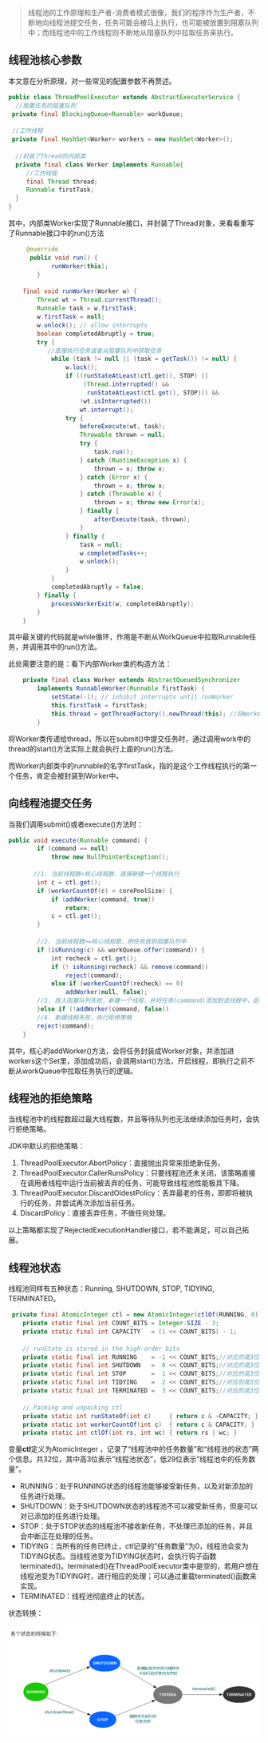> 线程池的工作原理和生产者-消费者模式很像，我们的程序作为生产者，不断地向线程池提交任务，任务可能会被马上执行，也可能被放置到阻塞队列中；而线程池中的工作线程则不断地从阻塞队列中拉取任务来执行。

## 线程池核心参数

本文意在分析原理，对一些常见的配置参数不再赘述。

```java
public class ThreadPoolExecutor extends AbstractExecutorService {
  //放置任务的阻塞队列
 private final BlockingQueue<Runnable> workQueue;
  
 //工作线程
 private final HashSet<Worker> workers = new HashSet<Worker>();
  
  //封装了Thread的内部类
  private final class Worker implements Runnable{
     //工作线程
     final Thread thread; 
     Runnable firstTask;
  }
}
```

其中，内部类Worker实现了Runnable接口，并封装了Thread对象，来看看重写了Runnable接口中的run()方法

```java
     @override
      public void run() {
            runWorker(this);
        }
        
    final void runWorker(Worker w) {
        Thread wt = Thread.currentThread();
        Runnable task = w.firstTask;
        w.firstTask = null;
        w.unlock(); // allow interrupts
        boolean completedAbruptly = true;
        try {
           //直接执行任务或者从阻塞队列中获取任务
            while (task != null || (task = getTask()) != null) {
                w.lock();
                if ((runStateAtLeast(ctl.get(), STOP) ||
                     (Thread.interrupted() &&
                      runStateAtLeast(ctl.get(), STOP))) &&
                    !wt.isInterrupted())
                    wt.interrupt();
                try {
                    beforeExecute(wt, task);
                    Throwable thrown = null;
                    try {
                        task.run();
                    } catch (RuntimeException x) {
                        thrown = x; throw x;
                    } catch (Error x) {
                        thrown = x; throw x;
                    } catch (Throwable x) {
                        thrown = x; throw new Error(x);
                    } finally {
                        afterExecute(task, thrown);
                    }
                } finally {
                    task = null;
                    w.completedTasks++;
                    w.unlock();
                }
            }
            completedAbruptly = false;
        } finally {
            processWorkerExit(w, completedAbruptly);
        }
    }
```

其中最关键的代码就是while循环，作用是不断从WorkQueue中拉取Runnable任务，并调用其中的run()方法。

此处需要注意的是：看下内部Worker类的构造方法：

```java
 	private final class Worker extends AbstractQueuedSynchronizer
        implements RunnableWorker(Runnable firstTask) {
            setState(-1); // inhibit interrupts until runWorker
            this.firstTask = firstTask;
            this.thread = getThreadFactory().newThread(this); //将Worker类本身传递给thread
        }
```

将Worker类传递给thread，所以在submit()中提交任务时，通过调用work中的thread的start()方法实际上就会执行上面的run()方法。

而Worker内部类中的runnable的名字firstTask，指的是这个工作线程执行的第一个任务，肯定会被封装到Worker中。

## 向线程池提交任务

当我们调用submit()或者execute()方法时：

```java
public void execute(Runnable command) {
        if (command == null)
            throw new NullPointerException();
 
       //1. 当前线程数<核心线程数，直接新建一个线程执行
        int c = ctl.get();
        if (workerCountOf(c) < corePoolSize) {
            if (addWorker(command, true))
                return;
            c = ctl.get();
        }
        
        //2. 当前线程数>=核心线程数，把任务放到阻塞队列中
        if (isRunning(c) && workQueue.offer(command)) {
            int recheck = ctl.get();
            if (! isRunning(recheck) && remove(command))
                reject(command);
            else if (workerCountOf(recheck) == 0)
                addWorker(null, false);
        //3. 放入阻塞队列失败，新建一个线程，并将任务(command)添加到该线程中，启动该线程从而执行任务。
        }else if (!addWorker(command, false))
        //4. 新建线程失败，执行拒绝策略
        reject(command);
    }
```



其中，核心的addWorker()方法，会将任务封装成Worker对象，并添加进workers这个Set里，添加成功后，会调用start()方法，开启线程，即执行之前不断从workQueue中拉取任务执行的逻辑。

## 线程池的拒绝策略

当线程池中的线程数超过最大线程数，并且等待队列也无法继续添加任务时，会执行拒绝策略。

JDK中默认的拒绝策略：

1. ThreadPoolExecutor.AbortPolicy：直接抛出异常来拒绝新任务。
2. ThreadPoolExecutor.CallerRunsPolicy：只要线程池还未关闭，该策略直接在调用者线程中运行当前被丢弃的任务，可能导致线程池性能极具下降。
3. ThreadPoolExecutor.DiscardOldestPolicy：丢弃最老的任务，即即将被执行的任务，并尝试再次添加当前任务。
4. DiscardPolicy：直接丢弃任务，不做任何处理。

以上策略都实现了RejectedExecutionHandler接口，若不能满足，可以自己拓展。

## 线程池状态

线程池同样有五种状态：Running, SHUTDOWN, STOP, TIDYING, TERMINATED。

```java
 private final AtomicInteger ctl = new AtomicInteger(ctlOf(RUNNING, 0));
    private static final int COUNT_BITS = Integer.SIZE - 3;
    private static final int CAPACITY   = (1 << COUNT_BITS) - 1;

    // runState is stored in the high-order bits
    private static final int RUNNING    = -1 << COUNT_BITS;//对应的高3位值是111
    private static final int SHUTDOWN   =  0 << COUNT_BITS;//对应的高3位值是000
    private static final int STOP       =  1 << COUNT_BITS;//对应的高3位值是001
    private static final int TIDYING    =  2 << COUNT_BITS;//对应的高3位值是010
    private static final int TERMINATED =  3 << COUNT_BITS;//对应的高3位值是011

    // Packing and unpacking ctl
    private static int runStateOf(int c)     { return c & ~CAPACITY; }
    private static int workerCountOf(int c)  { return c & CAPACITY; }
    private static int ctlOf(int rs, int wc) { return rs | wc; }
```

变量**ctl**定义为AtomicInteger ，记录了“线程池中的任务数量”和“线程池的状态”两个信息。共32位，其中高3位表示”线程池状态”，低29位表示”线程池中的任务数量”。

- RUNNING：处于RUNNING状态的线程池能够接受新任务，以及对新添加的任务进行处理。
- SHUTDOWN：处于SHUTDOWN状态的线程池不可以接受新任务，但是可以对已添加的任务进行处理。
- STOP：处于STOP状态的线程池不接收新任务，不处理已添加的任务，并且会中断正在处理的任务。
- TIDYING：当所有的任务已终止，ctl记录的”任务数量”为0，线程池会变为TIDYING状态。当线程池变为TIDYING状态时，会执行钩子函数terminated()。terminated()在ThreadPoolExecutor类中是空的，若用户想在线程池变为TIDYING时，进行相应的处理；可以通过重载terminated()函数来实现。
- TERMINATED：线程池彻底终止的状态。

状态转换：

![线程池状态转换](img/线程池状态转换.png)
